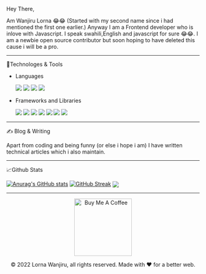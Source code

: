 <!--  <img align="center" src="/github.png" height="400" width="1000" /> -->


Hey There, 

Am Wanjiru Lorna 😂😂 (Started with my second name since i had mentioned the first one earlier.)
Anyway I am a Frontend developer who is inlove with Javascript. I speak swahili,English and javascript for sure 😂😂.
I am a newbie open source contributor but soon hoping to have deleted this cause i will be a pro.

---
🔧Technologes & Tools

 * Languages
 
     <p>
     <!--   <img src="https://img.shields.io/badge/Python-3776AB?style=for-the-badge&logo=python&logoColor=white" /> -->
       <img src="https://img.shields.io/badge/HTML5-E34F26?style=for-the-badge&logo=html5&logoColor=white" />
       <img src="https://img.shields.io/badge/CSS3-1572B6?style=for-the-badge&logo=css3&logoColor=white" />
       <img src="https://img.shields.io/badge/JavaScript-323330?style=for-the-badge&logo=javascript&logoColor=F7DF1E" />
       <img src="https://img.shields.io/badge/TypeScript-007ACC?style=for-the-badge&logo=typescript&logoColor=white" />
     </p>

 * Frameworks and Libraries
  
   <p>
      <img src="https://img.shields.io/badge/Node.js-339933?style=for-the-badge&logo=nodedotjs&logoColor=white" />
      <img src="https://img.shields.io/badge/React-20232A?style=for-the-badge&logo=react&logoColor=61DAFB" />
      <img src="https://img.shields.io/badge/Bootstrap-563D7C?style=for-the-badge&logo=bootstrap&logoColor=white" />
      <img src="https://img.shields.io/badge/Tailwind_CSS-38B2AC?style=for-the-badge&logo=tailwind-css&logoColor=white" />
      <img src="https://img.shields.io/badge/jQuery-0769AD?style=for-the-badge&logo=jquery&logoColor=white" />
      <img src="https://img.shields.io/badge/Django-092E20?style=for-the-badge&logo=django&logoColor=white" />
      <img src="https://img.shields.io/badge/next.js-000000?style=for-the-badge&logo=nextdotjs&logoColor=white" />
    </p>

---
✍️ Blog & Writing 

Apart from coding and being funny (or else i hope i am) I have written technical articles which i also maintain.

---
📈Github Stats

[![Anurag's GitHub stats](https://github-readme-stats.vercel.app/api?username=lornawanjiru&count_private=true&show_icons=true&theme=nord)](https://github.com/lornawanjiru)
[![GitHub Streak](https://github-readme-streak-stats.herokuapp.com?user=lornawanjiru&theme=tokyonight&date_format=M%20j%5B%2C%20Y%5D)](https://git.io/streak-stats)
<img align="center" src="https://github-readme-stats.vercel.app/api/top-langs/?username=lornawanjiru&layout=compact&theme=nord&hide_border=true&hide=php" />


---
<p align="center"><a  href="https://www.buymeacoffee.com/lornamuchar?new=1" target="_blank"><img src="https://cdn.buymeacoffee.com/buttons/v2/default-red.png" alt="Buy Me A Coffee" width="150" ></a> </p>
<p align="center">
 © 2022 Lorna Wanjiru, all rights reserved. Made with ❤️ for a better web.
</p>



